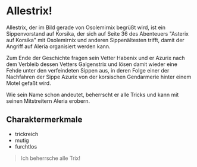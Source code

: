 # Allestrix!

Allestrix, der im Bild gerade von Osolemirnix begrüßt wird, ist ein Sippenvorstand auf Korsika, der sich auf Seite 36 des Abenteuers "Asterix auf Korsika" mit Osolemirnix und anderen Sippenältesten trifft, damit der Angriff auf Aleria organisiert werden kann.

Zum Ende der Geschichte fragen sein Vetter Habenix und er Azurix nach dem Verbleib dessen Vetters Galgenstrix und lösen damit wieder eine Fehde unter den verfeindeten Sippen aus, in deren Folge einer der Nachfahren der Sippe Azurix von der korsischen Gendarmerie hinter einem Motel gefaßt wird.

Wie sein Name schon andeutet, beherrscht er alle Tricks und kann mit seinen Mitstreitern Aleria erobern.

## Charaktermerkmale

* trickreich
* mutig
* furchtlos

> Ich beherrsche alle Trix!

<img scr="https://www.comedix.de/grafik/figuren/allestrix_maccaronix_violon.jpg" />
